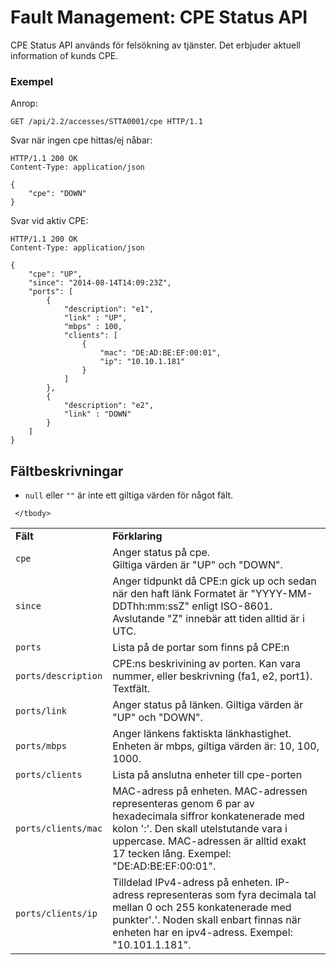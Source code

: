 # Fault Management: CPE Status API

CPE Status API används för felsökning av tjänster. Det erbjuder aktuell information of kunds CPE.

### Exempel

Anrop:

```http
GET /api/2.2/accesses/STTA0001/cpe HTTP/1.1
```

Svar när ingen cpe hittas/ej nåbar:
```http
HTTP/1.1 200 OK
Content-Type: application/json

{
	"cpe": "DOWN"
}
```

Svar vid aktiv CPE:
```http
HTTP/1.1 200 OK
Content-Type: application/json

{
	"cpe": "UP",
	"since": "2014-08-14T14:09:23Z",
	"ports": [
		{
			"description": "e1",
			"link" : "UP",
			"mbps" : 100,
			"clients": [
				{
					"mac": "DE:AD:BE:EF:00:01",
					"ip": "10.10.1.181"
				}
			]
		},
		{
			"description": "e2",
			"link" : "DOWN"
		}
	]
}
```


## Fältbeskrivningar

* `null` eller `""` är inte ett giltiga värden för något fält.

<table>
    <tbody>
        <tr>
            <td><strong>Fält</strong></td>
            <td><strong>Förklaring</strong></td>
        </tr>
		<tr>
            <td>
                <code>cpe</code>
            </td>
            <td>
				Anger status på cpe.<br>
				Giltiga värden är "UP" och "DOWN".
            </td>
        </tr>
        <tr>
            <td>
                <code>since</code>
            </td>
            <td>
				Anger tidpunkt då CPE:n gick up och sedan när den haft länk
				Formatet är "YYYY-MM-DDThh:mm:ssZ" enligt ISO-8601.
				Avslutande "Z" innebär att tiden alltid är i UTC.
            </td>
        </tr>
        <tr>
        	<td>
                <code>ports</code>
            </td>
            <td>
            	Lista på de portar som finns på CPE:n
            </td>
        </tr>
        <tr>
      		<td>
                <code>ports/description</code>
            </td>
            <td>
            	CPE:ns beskrivining av porten. Kan vara nummer, eller beskrivning (fa1, e2, port1). Textfält.
            </td>
        </tr>
        <tr>
      		<td>
                <code>ports/link</code>
            </td>
            <td>
            	Anger status på länken.
				Giltiga värden är "UP" och "DOWN".
            </td>
        </tr>
        <tr>
      		<td>
                <code>ports/mbps</code>
            </td>
            <td>
        		Anger länkens faktiskta länkhastighet.
				Enheten är mbps, giltiga värden är: 10, 100, 1000.
            </td>
        </tr>
        <tr>
      		<td>
                <code>ports/clients</code>
            </td>
            <td>
        		Lista på anslutna enheter till cpe-porten
            </td>
        </tr>
        <tr>
      		<td>
                <code>ports/clients/mac</code>
            </td>
            <td>
	        	MAC-adress på enheten.
				MAC-adressen representeras genom 6 par av hexadecimala siffror konkatenerade med kolon ':'. Den skall utelstutande vara i uppercase.
				MAC-adressen är alltid exakt 17 tecken lång.
				Exempel: "DE:AD:BE:EF:00:01".
            </td>
        </tr>
                <tr>
      		<td>
                <code>ports/clients/ip</code>
            </td>
            <td>
	        	Tilldelad IPv4-adress på enheten.
				IP-adress representeras som fyra decimala tal mellan 0 och 255 konkatenerade med punkter'.'.
				Noden skall enbart finnas när enheten har en ipv4-adress.
				Exempel: "10.101.1.181".
            </td>
        </tr>
        
        
     </tbody>
</table>
